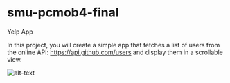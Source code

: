 # smu-pcmob4-final
Yelp App

In this project, you will create a simple app that fetches a list of users from the online API: https://api.github.com/users and display them in a scrollable view.

![alt-text](link)
